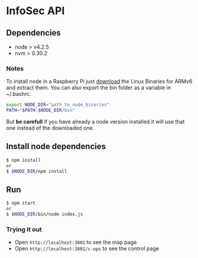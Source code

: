 # InfoSec API

## Dependencies
- node > v4.2.5
- nvm > 0.30.2

### Notes
To install node in a Raspberry Pi just [download](https://nodejs.org/en/download/) the Linux Binaries for ARMv6 and extract them. You can also export the bin folder as a variable in ~/.bashrc.
```bash
export NODE_DIR="path_to_node_binaries"
PATH="$PATH:$NODE_DIR/bin"
```
But **be carefull** if you have already a node version installed it will use that one instead of the downloaded one.

## Install node dependencies
```bash
$ npm install
or
$ $NODE_DIR/npm install
```

## Run
```bash
$ npm start
or
$ $NODE_DIR/bin/node index.js
```
### Trying it out
- Open `http://localhost:3001` to see the map page
- Open `http://localhost:3001/c-ops` to see the control page
